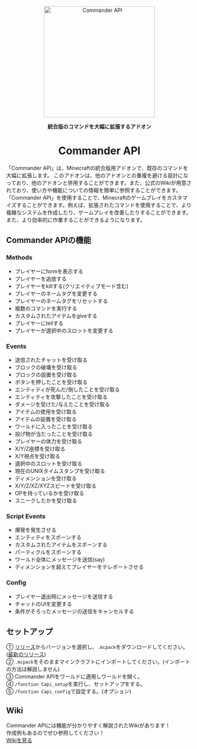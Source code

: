 <div align="center">

  <br />
    <p>
     <img src="https://user-images.githubusercontent.com/93137582/235931240-477c3429-2f9e-4619-a4c4-4f6692d7dc5c.png" width="300" alt="Commander API"/></a>
    </p>

**統合版のコマンドを大幅に拡張するアドオン**
# Commander API
<div align="left">

「Commander API」は、Minecraftの統合版用アドオンで、既存のコマンドを大幅に拡張します。
このアドオンは、他のアドオンとの重複を避ける設計になっており、他のアドオンと併用することができます。また、公式のWikiが用意されており、使い方や機能についての情報を簡単に参照することができます。
「Commander API」を使用することで、Minecraftのゲームプレイをカスタマイズすることができます。例えば、拡張されたコマンドを使用することで、より複雑なシステムを作成したり、ゲームプレイを改善したりすることができます。また、より効率的に作業することができるようになります。

## Commander APIの機能
### Methods
* プレイヤーにformを表示する
* プレイヤーを追放する
* プレイヤーをkillする(クリエイティブモード含む)
* プレイヤーのネームタグを変更する
* プレイヤーのネームタグをリセットする
* 複数のコマンドを実行する
* カスタムされたアイテムをgiveする
* プレイヤーにtellする
* プレイヤーが選択中のスロットを変更する
### Events
* 送信されたチャットを受け取る
* ブロックの破壊を受け取る
* ブロックの設置を受け取る
* ボタンを押したことを受け取る
* エンティティが死んだ/倒したことを受け取る
* エンティティを攻撃したことを受け取る
* ダメージを受けた/与えたことを受け取る
* アイテムの使用を受け取る
* アイテムの設置を受け取る
* ワールドに入ったことを受け取る
* 投げ物が当たったことを受け取る
* プレイヤーの体力を受け取る
* X/Y/Z座標を受け取る
* X/Y視点を受け取る
* 選択中のスロットを受け取る
* 現在のUNIXタイムスタンプを受け取る
* ディメンションを受け取る
* X/Y/Z/XZ/XYZスピードを受け取る
* OPを持っているかを受け取る
* スニークしたかを受け取る
### Script Events
* 爆発を発生させる
* エンティティをスポーンする
* カスタムされたアイテムをスポーンする
* パーティクルをスポーンする
* ワールド全体にメッセージを送信(say)
* ディメンションを超えてプレイヤーをテレポートさせる
### Config
* プレイヤー退出時にメッセージを送信する
* チャットのUIを変更する
* 条件がそろったメッセージの送信をキャンセルする

## セットアップ
① [リリース](https://github.com/191225/Commander-API/releases)からバージョンを選択し、`.mcpack`をダウンロードしてください。([最新のリリース](https://github.com/191225/Commander-API/releases/latest))<br>
② `.mcpack`をそのままマインクラフトにインポートしてください。(インポートの方法は解説しません)<br>
③ Commander APIをワールドに適用しワールドを開く。<br>
④ `/function Capi_setup`を実行し、セットアップをする。<br>
⑤ `/function Capi_config`で設定する。(オプション)

## Wiki
Commander APIには機能が分かりやすく解説されたWikiがあります！<br>
作成例もあるのでぜひ参照してください！<br>
[Wikiを見る](https://github.com/191225/Commander-API/wiki/Home)
